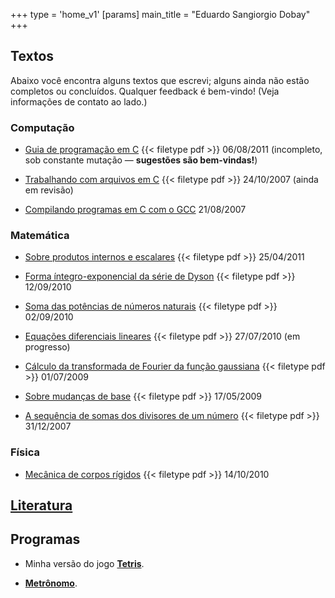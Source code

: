 +++
type = 'home_v1'
[params]
    main_title = "Eduardo Sangiorgio Dobay"
+++

## Textos

Abaixo você encontra alguns textos que escrevi; alguns ainda não estão completos ou concluídos. Qualquer feedback é bem-vindo! (Veja informações de contato ao lado.)

### Computação

- [Guia de programação em C](/c/c.pdf)
    {{< filetype pdf >}}
    <span class="item-meta">06/08/2011 (incompleto, sob constante mutação
       &mdash; <strong>sugestões são bem-vindas!</strong>)</span>

- [Trabalhando com arquivos em C](/c/arquivos.pdf) {{< filetype pdf >}}
    <span class="item-meta">24/10/2007 (ainda em revisão)</span>

- [Compilando programas em C com o GCC](c/gcc.html)
    <span class="item-meta">21/08/2007</span>


### Matemática

- [Sobre produtos internos e escalares](/artigos/prodescalar.pdf) {{< filetype pdf >}}
    <span class="item-meta">25/04/2011</span>

- [Forma íntegro-exponencial da série de Dyson](/artigos/dysoncomut.pdf) {{< filetype pdf >}}
    <span class="item-meta">12/09/2010</span>

- [Soma das potências de números naturais](/artigos/sumpow.pdf) {{< filetype pdf >}}
    <span class="item-meta">02/09/2010</span>

- [Equações diferenciais lineares](/artigos/edo.pdf) {{< filetype pdf >}}
    <span class="item-meta">27/07/2010 (em progresso)</span>

- [Cálculo da transformada de Fourier da função gaussiana](/artigos/intgauss.pdf) {{< filetype pdf >}}
    <span class="item-meta">01/07/2009</span>

- [Sobre mudanças de base](/artigos/mudbase.pdf) {{< filetype pdf >}}
    <span class="item-meta">17/05/2009</span>

- [A sequência de somas dos divisores de um número](/artigos/sequencia.pdf) {{< filetype pdf >}}
    <span class="item-meta">31/12/2007</span>


### Física

- [Mecânica de corpos rígidos](/artigos/rigidos.pdf) {{< filetype pdf >}}
    <span class="item-meta">14/10/2010</span>


## [Literatura](/literatura/)


## Programas

- Minha versão do jogo **[Tetris](https://github.com/edudobay/tetris-cpp-gtk2/blob/main/README.pt-br.md)**.

- **[Metrônomo](https://github.com/edudobay/metronome-pygtk)**.
